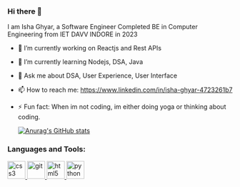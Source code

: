 ### Hi there 👋
I am Isha Ghyar, a Software Engineer
Completed BE in Computer Engineering from IET DAVV INDORE in 2023


- 🔭 I’m currently working on Reactjs and Rest APIs
- 🌱 I’m currently learning Nodejs, DSA, Java

- 💬 Ask me about DSA, User Experience, User Interface 
- 📫 How to reach me: https://www.linkedin.com/in/isha-ghyar-4723261b7

- ⚡ Fun fact: When im not coding, im either doing yoga or thinking about coding.

  [![Anurag's GitHub stats](https://github-readme-stats.vercel.app/api?username=Ishaa11&show_icons=true&theme=dark&hide=stars)](https://github.com/anuraghazra/github-readme-stats)

<h3 align="left">Languages and Tools:</h3>
<p align="left">  <a href="https://www.w3schools.com/css/" target="_blank"> <img src="https://devicons.github.io/devicon/devicon.git/icons/css3/css3-original-wordmark.svg" alt="css3" width="40" height="40"/>  <img src="https://www.vectorlogo.zone/logos/git-scm/git-scm-icon.svg" alt="git" width="40" height="40"/> </a> <a href="https://www.w3.org/html/" target="_blank"> <img src="https://devicons.github.io/devicon/devicon.git/icons/html5/html5-original-wordmark.svg" alt="html5" width="40" height="40"/>  </a>  <a href="https://www.python.org" target="_blank"> <img src="https://devicons.github.io/devicon/devicon.git/icons/python/python-original.svg" alt="python" width="40" height="40"/> </a> </p>
